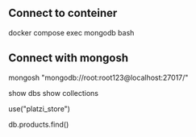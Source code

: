 ## Connect to conteiner 
docker compose exec  mongodb bash

## Connect with mongosh
mongosh "mongodb://root:root123@localhost:27017/"

show dbs
show collections

use("platzi_store")

db.products.find()
